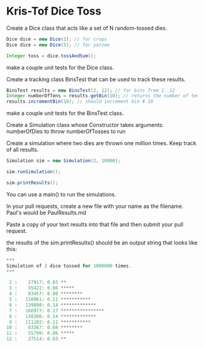 # Kris-Tof Dice Toss

Create a Dice class that acts like a set of N random-tossed dies.

```java
Dice dice = new Dice(2); // for craps
Dice dice = new Dice(5); // for yatzee

Integer toss = dice.tossAndSum();
```
make a couple unit tests for the Dice class. 

Create a tracking class BinsTest that can be used to track these results.

```java
BinsTest results = new BinsTest(2, 12); // for bins from 2..12
Integer numberOfTens = results.getBin(10); // returns the number of tens in the 10 bin
results.incrementBin(10); // should increment bin # 10

```
make a couple unit tests for the BinsTest class.

Create a Simulation class whose Constructor takes arguments:
    numberOfDies to throw
    numberOfTosses to run

Create a simulation where two dies are thrown one million times. Keep track of all results.

```java
Simulation sim = new Simulation(2, 10000);

sim.runSimulation();

sim.printResults();
```
You can use a main() to run the simulations.

In your pull requests, create a new file with your name as the filename.
Paul's would be PaulResults.md

Paste a copy of your text results into that file and then submit your pull request.

the results of the sim.printResults() should be an output string that looks like this:

```java
***
Simulation of 2 dice tossed for 1000000 times.
***

 2 :    27917: 0.03 **
 3 :    55422: 0.06 *****
 4 :    83457: 0.08 ********
 5 :   110961: 0.11 ***********
 6 :   139098: 0.14 *************
 7 :   166977: 0.17 ****************
 8 :   138386: 0.14 *************
 9 :   111102: 0.11 ***********
10 :    83367: 0.08 ********
11 :    55799: 0.06 *****
12 :    27514: 0.03 **
```

